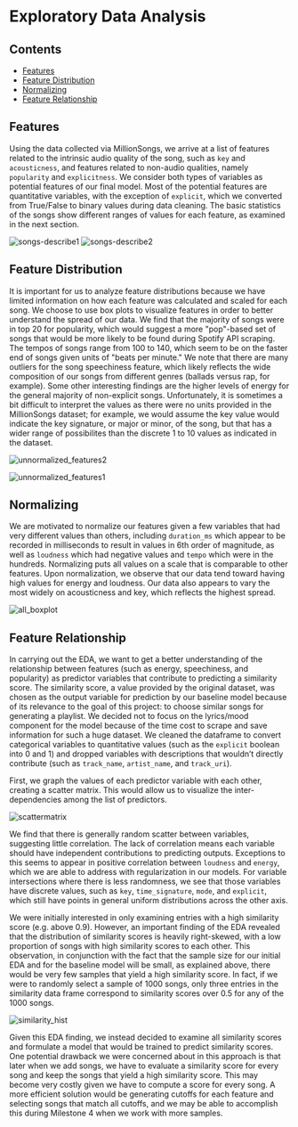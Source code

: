 # Exploratory Data Analysis

## Contents
* [Features](#Features)
* [Feature Distribution](#Feature-Distribution)
* [Normalizing](#Normalizing)
* [Feature Relationship](#Feature-Relationship)

## Features
Using the data collected via MillionSongs, we arrive at a list of features related to the intrinsic audio quality of the song, such as `key` and `acousticness`, and features related to non-audio qualities, namely `popularity` and `explicitness`. We consider both types of variables as potential features of our final model. Most of the potential features are quantitative variables, with the exception of `explicit`, which we converted from True/False to binary values during data cleaning. The basic statistics of the songs show different ranges of values for each feature, as examined in the next section. 

![songs-describe1](https://user-images.githubusercontent.com/22016387/70591835-81d51280-1ba5-11ea-8486-14fefe0da527.JPG)
![songs-describe2](https://user-images.githubusercontent.com/22016387/70591836-81d51280-1ba5-11ea-8ccb-3b37f5c46ba1.JPG)

## Feature Distribution
It is important for us to analyze feature distributions because we have limited information on how each feature was calculated and scaled for each song. We choose to use box plots to visualize features in order to better understand the spread of our data. We find that the majority of songs were in top 20 for popularity, which would suggest a more "pop"-based set of songs that would be more likely to be found during Spotify API scraping. The tempos of songs range from 100 to 140, which seem to be on the faster end of songs given units of "beats per minute." We note that there are many outliers for the song speechiness feature, which likely reflects the wide composition of our songs from different genres (ballads versus rap, for example). Some other interesting findings are the higher levels of energy for the general majority of non-explicit songs. Unfortunately, it is sometimes a bit difficult to interpret the values as there were no units provided in the MillionSongs dataset; for example, we would assume the key value would indicate the key signature, or major or minor, of the song, but that has a wider range of possibilites than the discrete 1 to 10 values as indicated in the dataset. 

![unnormalized_features2](https://user-images.githubusercontent.com/22016387/70591238-71239d00-1ba3-11ea-8912-277480d32151.JPG)

![unnormalized_features1](https://user-images.githubusercontent.com/22016387/70591261-826ca980-1ba3-11ea-93ba-aae7d0822908.JPG)

## Normalizing
We are motivated to normalize our features given a few variables that had very different values than others, including `duration_ms` which appear to be recorded in milliseconds to result in values in 6th order of magnitude, as well as `loudness` which had negative values and `tempo` which were in the hundreds. Normalizing puts all values on a scale that is comparable to other features. Upon normalization, we observe that our data tend toward having high values for energy and loudness. Our data also appears to vary the most widely on acousticness and key, which reflects the highest spread. 

![all_boxplot](https://user-images.githubusercontent.com/22016387/70591324-c52e8180-1ba3-11ea-90d4-7fde1ab2c4a7.png)

## Feature Relationship
In carrying out the EDA, we want to get a better understanding of the relationship between features (such as energy, speechiness, and popularity) as predictor variables that contribute to predicting a similarity score. The similarity score, a value provided by the original dataset, was chosen as the output variable for prediction by our baseline model because of its relevance to the goal of this project: to choose similar songs for generating a playlist. We decided not to focus on the lyrics/mood component for the model because of the time cost to scrape and save information for such a huge dataset. We cleaned the dataframe to convert categorical variables to quantitative values (such as the `explicit` boolean into 0 and 1) and dropped variables with descriptions that wouldn’t directly contribute (such as `track_name`, `artist_name`, and `track_uri`). 

First, we graph the values of each predictor variable with each other, creating a scatter matrix. This would allow us to visualize the inter-dependencies among the list of predictors.

![scattermatrix](https://user-images.githubusercontent.com/22016387/70591243-741e8d80-1ba3-11ea-98e8-1a145e5e388e.png)

We find that there is generally random scatter between variables, suggesting little correlation. The lack of correlation means each variable should have independent contributions to predicting outputs. Exceptions to this seems to appear in positive correlation between `loudness` and `energy`, which we are able to address with regularization in our models. For variable intersections where there is less randomness, we see that those variables have discrete values, such as `key`, `time_signature`, `mode`, and `explicit`, which still have points in general uniform distributions across the other axis. 

We were initially interested in only examining entries with a high similarity score (e.g. above 0.9). However, an important finding of the EDA revealed that the distribution of similarity scores is heavily right-skewed, with a low proportion of songs with high similarity scores to each other. This observation, in conjunction with the fact that the sample size for our initial EDA and for the baseline model will be small, as explained above, there would be very few samples that yield a high similarity score. In fact, if we were to randomly select a sample of 1000 songs, only three entries in the similarity data frame correspond to similarity scores over 0.5 for any of the 1000 songs. 

![similarity_hist](https://user-images.githubusercontent.com/22016387/70591266-85679a00-1ba3-11ea-9a54-4e3e7addbf58.png)

Given this EDA finding, we instead decided to examine all similarity scores and formulate a model that would be trained to predict similarity scores. One potential drawback we were concerned about in this approach is that later when we add songs, we have to evaluate a similarity score for every song and keep the songs that yield a high similarity score. This may become very costly given we have to compute a score for every song. A more efficient solution would be generating cutoffs for each feature and selecting songs that match all cutoffs, and we may be able to accomplish this during Milestone 4 when we work with more samples.

